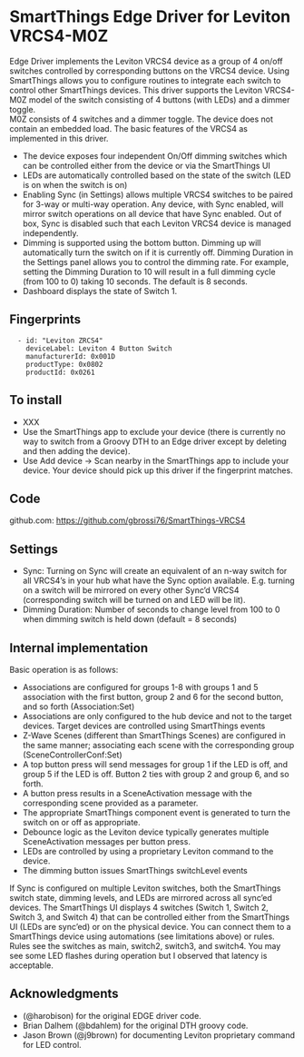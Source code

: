 # SmartThings Edge Driver for Leviton VRCS4-M0Z

Edge Driver implements the Leviton VRCS4 device as a group of 4 on/off switches controlled by corresponding buttons on the VRCS4 device. Using SmartThings allows you to configure routines to integrate each switch to control other SmartThings devices.
This driver supports the Leviton VRCS4-M0Z model of the switch consisting of 4 buttons (with LEDs) and a dimmer toggle.  
M0Z consists of 4 switches and a dimmer toggle.  The device does not contain an embedded load.
The basic features of the VRCS4 as implemented in this driver.
* The device exposes four independent On/Off dimming switches which can be controlled either from the device or via the SmartThings UI
* LEDs are automatically controlled based on the state of the switch (LED is on when the switch is on)
* Enabling Sync (in Settings) allows multiple VRCS4 switches to be paired for 3-way or multi-way operation. Any device, with Sync enabled, will mirror switch operations on all device that have Sync enabled. Out of box, Sync is disabled such that each Leviton VRCS4 device is managed independently.
* Dimming is supported using the bottom button.  Dimming up will automatically turn the switch on if it is currently off.  Dimming Duration in the Settings panel allows you to control the dimming rate.  For example, setting the Dimming Duration to 10 will result in a full dimming cycle (from 100 to 0) taking 10 seconds.  The default is 8 seconds.
* Dashboard displays the state of Switch 1.

## Fingerprints

```
  - id: "Leviton ZRCS4"
    deviceLabel: Leviton 4 Button Switch
    manufacturerId: 0x001D
    productType: 0x0802
    productId: 0x0261
```


## To install

* XXX
* Use the SmartThings app to exclude your device (there is currently no way to switch from a Groovy DTH to an Edge driver except by deleting and then adding the device).
* Use Add device → Scan nearby in the SmartThings app to include your device. Your device should pick up this driver if the fingerprint matches.

## Code

github.com: 
https://github.com/gbrossi76/SmartThings-VRCS4

## Settings

* Sync: Turning on Sync will create an equivalent of an n-way switch for all VRCS4’s in your hub what have the Sync option available. E.g. turning on a switch will be mirrored on every other Sync’d VRCS4 (corresponding switch will be turned on and LED will be lit).
* Dimming Duration: Number of seconds to change level from 100 to 0 when dimming switch is held down (default = 8 seconds)


## Internal implementation

Basic operation is as follows:
* Associations are configured for groups 1-8 with groups 1 and 5 association with the first button, group 2 and 6 for the second button, and so forth (Association:Set)
* Associations are only configured to the hub device and not to the target devices.  Target devices are controlled using SmartThings events
* Z-Wave Scenes (different than SmartThings Scenes) are configured in the same manner; associating each scene with the corresponding group (SceneControllerConf:Set)
* A top button press will send messages for group 1 if the LED is off, and group 5 if the LED is off.  Button 2 ties with group 2 and group 6, and so forth.
* A button press results in a SceneActivation message with the corresponding scene provided as a parameter.
* The appropriate SmartThings component event is generated to turn the switch on or off as appropriate.
* Debounce logic as the Leviton device typically generates multiple SceneActivation messages per button press.
* LEDs are controlled by using a proprietary Leviton command to the device.  
* The dimming button issues SmartThings switchLevel events 

If Sync is configured on multiple Leviton switches, both the SmartThings switch state, dimming levels, and LEDs are mirrored across all sync’ed devices.
The SmartThings UI displays 4 switches (Switch 1, Switch 2, Switch 3, and Switch 4) that can be controlled either from the SmartThings UI (LEDs are sync’ed) or on the physical device. You can connect them to a SmartThings device using automations (see limitations above) or rules.  Rules see the switches as main, switch2, switch3, and switch4.
You may see some LED flashes during operation but I observed that latency is acceptable.


## Acknowledgments

* (@harobison) for the original EDGE driver code.
* Brian Dalhem (@bdahlem) for the original DTH groovy code.
* Jason Brown (@j9brown) for documenting Leviton proprietary command for LED control.
